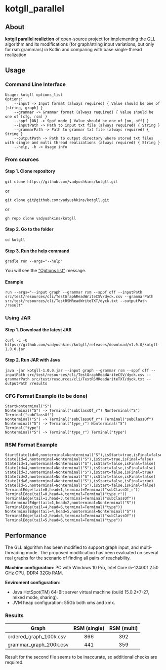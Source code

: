 # kotgll_parallel


## About
**kotgll parallel realiztion** of open-source project for implementing the GLL algorithm and its modifications (for graph/string input variations, but only for rsm grammars) in Kotlin and comparing with base single-thread realization

## Usage

### Command Line Interface

```text
Usage: kotgll options_list
Options: 
    --input -> Input format (always required) { Value should be one of [string, graph] }
    --grammar -> Grammar format (always required) { Value should be one of [cfg, rsm] }
    --sppf [ON] -> Sppf mode { Value should be one of [on, off] }
    --inputPath -> Path to input txt file (always required) { String }
    --grammarPath -> Path to grammar txt file (always required) { String }
    --outputPath -> Path to output directory where stored txt files with single and multi thread realizations (always required) { String }
    --help, -h -> Usage info
```

### From sources

#### Step 1. Clone repository

`git clone https://github.com/vadyushkins/kotgll.git`

or 

`git clone git@github.com:vadyushkins/kotgll.git`

or 

`gh repo clone vadyushkins/kotgll`

#### Step 2. Go to the folder

`cd kotgll`

#### Step 3. Run the help command

`gradle run --args="--help"`

You will see the ["Options list"](https://github.com/vadyushkins/kotgll#command-line-interface) message.

#### Example

```text
run --args="--input graph --grammar rsm --sppf off --inputPath src/test/resources/cli/TestGraphReadWriteCSV/dyck.csv --grammarPath src/test/resources/cli/TestRSMReadWriteTXT/dyck.txt --outputPath /result"
```

### Using JAR

#### Step 1. Download the latest JAR

```text
curl -L -O https://github.com/vadyushkins/kotgll/releases/download/v1.0.0/kotgll-1.0.0.jar
```

#### Step 2. Run JAR with Java

```text
java -jar kotgll-1.0.0.jar --input graph --grammar rsm --sppf off --inputPath src/test/resources/cli/TestGraphReadWriteCSV/dyck.csv --grammarPath src/test/resources/cli/TestRSMReadWriteTXT/dyck.txt --outputPath /results
```
### CFG Format Example (to be done)

```text
StartNonterminal("S")
Nonterminal("S") -> Terminal("subClassOf_r") Nonterminal("S") Terminal("subClassOf")
Nonterminal("S") -> Terminal("subClassOf_r") Terminal("subClassOf")
Nonterminal("S") -> Terminal("type_r") Nonterminal("S") Terminal("type")
Nonterminal("S") -> Terminal("type_r") Terminal("type")
```

### RSM Format Example

```text
StartState(id=0,nonterminal=Nonterminal("S"),isStart=true,isFinal=false)
State(id=0,nonterminal=Nonterminal("S"),isStart=true,isFinal=false)
State(id=1,nonterminal=Nonterminal("S"),isStart=false,isFinal=false)
State(id=4,nonterminal=Nonterminal("S"),isStart=false,isFinal=false)
State(id=3,nonterminal=Nonterminal("S"),isStart=false,isFinal=true)
State(id=2,nonterminal=Nonterminal("S"),isStart=false,isFinal=false)
State(id=6,nonterminal=Nonterminal("S"),isStart=false,isFinal=true)
State(id=5,nonterminal=Nonterminal("S"),isStart=false,isFinal=false)
TerminalEdge(tail=0,head=1,terminal=Terminal("subClassOf_r"))
TerminalEdge(tail=0,head=4,terminal=Terminal("type_r"))
TerminalEdge(tail=1,head=3,terminal=Terminal("subClassOf"))
NonterminalEdge(tail=1,head=2,nonterminal=Nonterminal("S"))
TerminalEdge(tail=4,head=6,terminal=Terminal("type"))
NonterminalEdge(tail=4,head=5,nonterminal=Nonterminal("S"))
TerminalEdge(tail=2,head=3,terminal=Terminal("subClassOf"))
TerminalEdge(tail=5,head=6,terminal=Terminal("type"))
```

## Performance

The GLL algorithm has been modified to support graph input, and multi-threading mode.
The proposed modification has been evaluated on several real graphs for the scenario of finding all pairs of reachability.

**Machine configuration**: PC with Windows 10 Pro, Intel Core i5-12400f 2.50 GHz CPU, DDR4 32Gb RAM.

**Enviroment configuration**: 
* Java HotSpot(TM) 64-Bit server virtual machine (build 15.0.2+7-27, mixed mode, sharing).
* JVM heap configuration: 55Gb both xms and xmx.

### Results


| Graph                 | RSM (single)	 | RSM (multi) |
|-----------------------|:-------------:|:-----------:|
| ordered_graph_100k.csv|      866      |     392     |
| grammar_graph_200k.csv|      441      |     359     |

Result for the second file seems to be inaccurate, so additional checks are required.

